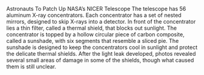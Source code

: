 Astronauts To Patch Up NASA’s NICER Telescope 
 The telescope has 56 aluminum X-ray concentrators. Each concentrator has a set of nested mirrors, designed to skip X-rays into a detector. In front of the concentrator lies a thin filter, called a thermal shield, that blocks out sunlight. The concentrator is topped by a hollow circular piece of carbon composite, called a sunshade, with six segments that resemble a sliced pie. The sunshade is designed to keep the concentrators cool in sunlight and protect the delicate thermal shields. After the light leak developed, photos revealed several small areas of damage in some of the shields, though what caused them is still unclear.
